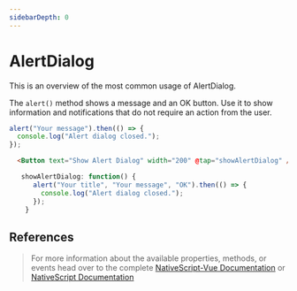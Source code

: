 ```yaml
---
sidebarDepth: 0
---
```


# AlertDialog

This is an overview of the most common usage of AlertDialog.

The `alert()` method shows a message and an OK button. Use it to show information and notifications that do not require an action from the user.

```js
alert("Your message").then(() => {
  console.log("Alert dialog closed.");
});
```

<DocExampleBox codeBox="https://codesandbox.io/s/m8x5q5njx?module=%2Fsrc%2FApp.vue">

```html
  <Button text="Show Alert Dialog" width="200" @tap="showAlertDialog" />
```

```js
   showAlertDialog: function() {
      alert("Your title", "Your message", "OK").then(() => {
        console.log("Alert dialog closed.");
      });
    }
```

<AlertDialogDoc />
</DocExampleBox>

## References

> For more information about the available properties, methods, or events head over to the complete [NativeScript-Vue Documentation](https://nativescript-vue.org/en/docs/elements/dialogs/alert/)
> or [NativeScript Documentation](https://docs.nativescript.org/api-reference/modules/_ui_dialogs_#alert)
